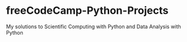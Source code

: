 # freeCodeCamp-Python-Projects
 My solutions to Scientific Computing with Python and Data Analysis with Python
